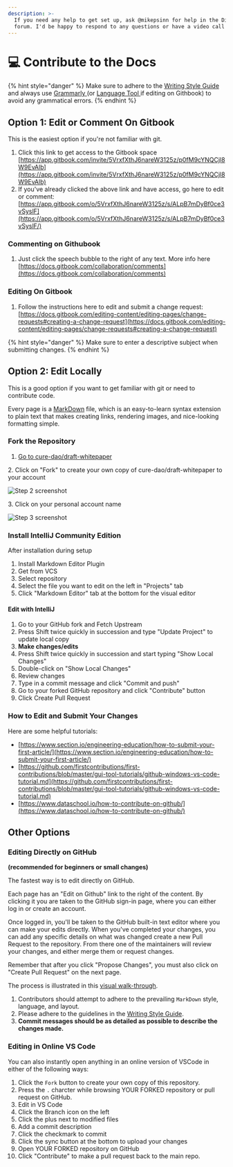 ```yaml
---
description: >-
  If you need any help to get set up, ask @mikepsinn for help in the Discussions
  forum. I'd be happy to respond to any questions or have a video call with you.
---
```


# 💻 Contribute to the Docs



{% hint style="danger" %}
Make sure to adhere to the [Writing Style Guide](style-guide.md) and always use [Grammarly ](https://grammarly.com)(or [Language Tool ](https://languagetool.org)if editing on Githbook) to avoid any grammatical errors.
{% endhint %}

## Option 1: Edit or Comment On Gitbook

This is the easiest option if you're not familiar with git.

1. Click this link to get access to the Gitbook space [https://app.gitbook.com/invite/5VrxfXthJ6nareW3125z/p0fM9cYNQCjl8W9EvAlb](https://app.gitbook.com/invite/5VrxfXthJ6nareW3125z/p0fM9cYNQCjl8W9EvAlb)
2. If you've already clicked the above link and have access, go here to edit or comment: [https://app.gitbook.com/o/5VrxfXthJ6nareW3125z/s/ALpB7mDyBf0ce3vSyslF](https://app.gitbook.com/o/5VrxfXthJ6nareW3125z/s/ALpB7mDyBf0ce3vSyslF/)

### Commenting on Githubook

1. Just click the speech bubble to the right of any text. More info here [https://docs.gitbook.com/collaboration/comments](https://docs.gitbook.com/collaboration/comments)

### Editing On Gitbook

1. Follow the instructions here to edit and submit a change request: [https://docs.gitbook.com/editing-content/editing-pages/change-requests#creating-a-change-request](https://docs.gitbook.com/editing-content/editing-pages/change-requests#creating-a-change-request)

{% hint style="danger" %}
Make sure to enter a descriptive subject when submitting changes.
{% endhint %}

## Option 2: Edit Locally

This is a good option if you want to get familiar with git or need to contribute code.

Every page is a [MarkDown](https://guides.github.com/features/mastering-markdown/) file, which is an easy-to-learn syntax extension to plain text that makes creating links, rendering images, and nice-looking formatting simple.

### Fork the Repository

1. [Go to cure-dao/draft-whitepaper](https://github.com/cure-dao/draft-whitepaper)

2\. Click on "Fork" to create your own copy of cure-dao/draft-whitepaper to your account

![Step 2 screenshot](https://images.tango.us/public/screenshot\_82ba05a9-3700-4493-a2b1-bcafb8638640?crop=focalpoint\&fit=crop\&fp-x=0.8614\&fp-y=0.1040\&fp-z=3.0214\&w=1200\&mark-w=0.2\&mark-pad=0\&mark64=aHR0cHM6Ly9pbWFnZXMudGFuZ28udXMvc3RhdGljL21hZGUtd2l0aC10YW5nby13YXRlcm1hcmsucG5n\&ar=1814%3A904)

3\. Click on your personal account name

![Step 3 screenshot](https://images.tango.us/public/screenshot\_6d9d3f57-7899-446d-8e1e-f4863b28b864?crop=focalpoint\&fit=crop\&fp-x=0.4956\&fp-y=0.2633\&fp-z=1.9253\&w=1200\&mark-w=0.2\&mark-pad=0\&mark64=aHR0cHM6Ly9pbWFnZXMudGFuZ28udXMvc3RhdGljL21hZGUtd2l0aC10YW5nby13YXRlcm1hcmsucG5n\&ar=1814%3A904)

### Install IntelliJ Community Edition

After installation during setup

1. Install Markdown Editor Plugin
2. Get from VCS
3. Select repository
4. Select the file you want to edit on the left in "Projects" tab
5. Click "Markdown Editor" tab at the bottom for the visual editor

#### Edit with IntelliJ

1. Go to your GitHub fork and Fetch Upstream
2. Press Shift twice quickly in succession and type "Update Project" to update local copy
3. **Make changes/edits**
4. Press Shift twice quickly in succession and start typing "Show Local Changes"
5. Double-click on "Show Local Changes"
6. Review changes
7. Type in a commit message and click "Commit and push"
8. Go to your forked GitHub repository and click "Contribute" button
9. Click Create Pull Request&#x20;

### How to Edit and Submit Your Changes

Here are some helpful tutorials:

* [https://www.section.io/engineering-education/how-to-submit-your-first-article/](https://www.section.io/engineering-education/how-to-submit-your-first-article/)
* [https://github.com/firstcontributions/first-contributions/blob/master/gui-tool-tutorials/github-windows-vs-code-tutorial.md](https://github.com/firstcontributions/first-contributions/blob/master/gui-tool-tutorials/github-windows-vs-code-tutorial.md)
* [https://www.dataschool.io/how-to-contribute-on-github/](https://www.dataschool.io/how-to-contribute-on-github/)

## Other Options

### Editing Directly on GitHub

**(recommended for beginners or small changes)**

The fastest way is to edit directly on GitHub.

Each page has an "Edit on Github" link to the right of the content. By clicking it you are taken to the GitHub sign-in page, where you can either log in or create an account.

Once logged in, you'll be taken to the GitHub built-in text editor where you can make your edits directly. When you've completed your changes, you can add any specific details on what was changed create a new Pull Request to the repository. From there one of the maintainers will review your changes, and either merge them or request changes.

Remember that after you click "Propose Changes", you must also click on "Create Pull Request" on the next page.

The process is illustrated in this [visual walk-through](https://scribehow.com/shared/How\_to\_Write\_a\_Constitution\_In\_a\_Democratic\_Fashion\_\_XPpT\_GzCQC27ouEjEF2oXg).

1. Contributors should attempt to adhere to the prevailing `MarkDown` style, language, and layout.
2. Please adhere to the guidelines in the [Writing Style Guide](style-guide.md).
3. **Commit messages should be as detailed as possible to describe the changes made.**

### Editing in Online VS Code

You can also instantly open anything in an online version of VSCode in either of the following ways:

1. Click the `Fork` button to create your own copy of this repository.
2. Press the `.` charcter while browsing YOUR FORKED repository or pull request on GitHub.
3. Edit in VS Code
4. Click the Branch icon on the left
5. Click the plus next to modified files
6. Add a commit description
7. Click the checkmark to commit
8. Click the sync button at the bottom to upload your changes
9. Open YOUR FORKED repository on GitHub
10. Click "Contribute" to make a pull request back to the main repo.
